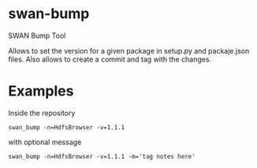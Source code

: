 # swan-bump
SWAN Bump Tool

Allows to set the version for a given package in  setup.py and packaje.json files. 
Also allows to create a commit and tag with the changes.

# Examples
Inside the repository

`
swan_bump -n=HdfsBrowser -v=1.1.1
`

with optional message

`
swan_bump -n=HdfsBrowser -v=1.1.1 -m='tag notes here'
`
